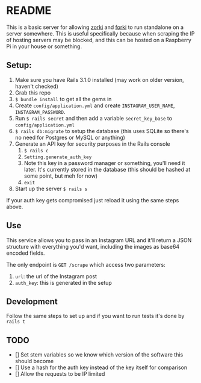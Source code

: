 # README

This is a basic server for allowing [zorki](https://www.githbub.com/cguess/zorki) and [forki](https://github.com/oneroyalace/forki) to run standalone on a server somewhere.
This is useful specifically because when scraping the IP of hosting servers may be blocked, and this can be hosted on a Raspberry Pi in your house or something.

## Setup:
1. Make sure you have Rails 3.1.0 installed (may work on older version, haven't checked)
1. Grab this repo
1. `$ bundle install` to get all the gems in
1. Create `config/application.yml` and create `INSTAGRAM_USER_NAME`, `INSTAGRAM_PASSWORD`.
1. Run `$ rails secret` and then add a variable `secret_key_base` to `config/application.yml`
1. `$ rails db:migrate` to setup the database (this uses SQLite so there's no need for Postgres or MySQL or anything)
1. Generate an API key for security purposes in the Rails console
	1. `$ rails c`
	1. `Setting.generate_auth_key`
	1. Note this key in a password manager or something, you'll need it later. It's currently stored in the database (this should be hashed at some point, but meh for now)
	1. `exit`
1. Start up the server `$ rails s`

If your auth key gets compromised just reload it using the same steps above.

## Use

This service allows you to pass in an Instagram URL and it'll return a JSON structure with everything you'd want, including the images as base64 encoded fields.

The only endpoint is `GET /scrape` which access two parameters:
1. `url`: the url of the Instagram post
1. `auth_key`: this is generated in the setup


## Development

Follow the same steps to set up and if you want to run tests it's done by `rails t`

## TODO

- [] Set stem variables so we know which version of the software this should become
- [] Use a hash for the auth key instead of the key itself for comparison
- [] Allow the requests to be IP limited
